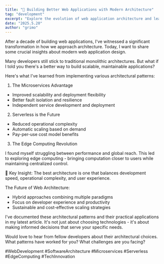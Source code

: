 ```yaml
---
title: "🚀 Building Better Web Applications with Modern Architecture"
tag: "development"
excerpt: "Explore the evolution of web application architecture and learn how modern approaches like microservices, serverless computing, and edge computing are reshaping how we build scalable, performant applications. Discover practical insights from real-world implementations and understand the trade-offs involved in different architectural decisions."
date: "2025.5.20"
author: "grimo"
---
```


After a decade of building web applications, I've witnessed a significant transformation in how we approach architecture. Today, I want to share some crucial insights about modern web application design.

Many developers still stick to traditional monolithic architectures. But what if I told you there's a better way to build scalable, maintainable applications?

Here's what I've learned from implementing various architectural patterns:

1. The Microservices Advantage

- Improved scalability and deployment flexibility
- Better fault isolation and resilience
- Independent service development and deployment

2. Serverless is the Future

- Reduced operational complexity
- Automatic scaling based on demand
- Pay-per-use cost model benefits

3. The Edge Computing Revolution

I found myself struggling between performance and global reach. This led to exploring edge computing - bringing computation closer to users while maintaining centralized control.

🔑 Key Insight: The best architecture is one that balances development speed, operational complexity, and user experience.

The Future of Web Architecture:
- Hybrid approaches combining multiple paradigms
- Focus on developer experience and productivity
- Sustainable and cost-effective scaling strategies

I've documented these architectural patterns and their practical applications in my latest article. It's not just about choosing technologies - it's about making informed decisions that serve your specific needs.

Would love to hear from fellow developers about their architectural choices. What patterns have worked for you? What challenges are you facing?

#WebDevelopment #SoftwareArchitecture #Microservices #Serverless #EdgeComputing #TechInnovation
